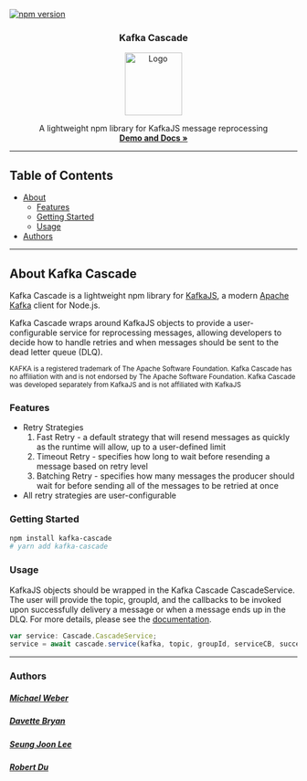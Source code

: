 [![npm version](https://img.shields.io/npm/v/kafka-cascade?color=%2344cc11&label=stable)](https://www.npmjs.com/package/kafka-cascade)

<p align="center">

  <h3 align="center">Kafka Cascade</h3>

  <div align="center">
  <a href="https://kafka-cascade.io">
      <img src="./demo/assets/favIconLarger.png" alt="Logo" width="100" height="110">
  </a>
  </div>

  <p align="center">
    A lightweight npm library for KafkaJS message reprocessing
  <br />
  <a href="https://kafka-cascade.io"><strong>Demo and Docs »</strong></a>
  </p>
</p>

---

## Table of Contents

- [About](#about)
  - [Features](#features)
  - [Getting Started](#getting-started)
  - [Usage](#usage)
- [Authors](#authors)

---    

## <a name="about"></a> About Kafka Cascade

Kafka Cascade is a lightweight npm library for [KafkaJS](https://kafka.js.org/), a modern [Apache Kafka](https://kafka.apache.org/) client for Node.js.

Kafka Cascade wraps around KafkaJS objects to provide a user-configurable service for reprocessing messages, allowing developers to decide how to handle retries and when messages should be sent to the dead letter queue (DLQ).

<small>KAFKA is a registered trademark of The Apache Software Foundation. Kafka Cascade has no affiliation with and is not endorsed by The Apache Software Foundation. Kafka Cascade was developed separately from KafkaJS and is not affiliated with KafkaJS</small>


### <a name="features"></a> Features

* Retry Strategies
  1. Fast Retry - a default strategy that will resend messages as quickly as the runtime will allow, up to a user-defined limit
  2. Timeout Retry - specifies how long to wait before resending a message based on retry level
  3. Batching Retry - specifies how many messages the producer should wait for before sending all of the messages to be retried at once
* All retry strategies are user-configurable


### <a name="getting-started"></a> Getting Started

```sh
npm install kafka-cascade
# yarn add kafka-cascade
```


### <a name="usage"></a> Usage

KafkaJS objects should be wrapped in the Kafka Cascade CascadeService. The user will provide the topic, groupId, and the callbacks to be invoked upon successfully delivery a message or when a message ends up in the DLQ. For more details, please see the [documentation](https://kafka-cascade.io/doc).

```javascript
var service: Cascade.CascadeService;
service = await cascade.service(kafka, topic, groupId, serviceCB, successCB, dlqCB)
```
---

### <a name="authors"></a> Authors

##### [Michael Weber](https://github.com/michaelweberjr)
##### [Davette Bryan](https://github.com/Davette-Bryan)
##### [Seung Joon Lee](https://github.com/GnuesJ)
##### [Robert Du](https://github.com/robertcdu)
